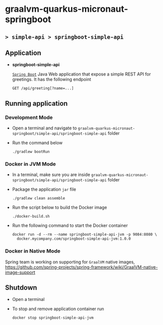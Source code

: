 # graalvm-quarkus-micronaut-springboot
## `> simple-api > springboot-simple-api`

## Application

- **springboot-simple-api**

  [`Spring Boot`](https://docs.spring.io/spring-boot/docs/current/reference/htmlsingle/) Java Web application that expose a simple REST API for greetings. It has the following endpoint
  ```
  GET /api/greeting[?name=...]
  ```

## Running application

### Development Mode

- Open a terminal and navigate to `graalvm-quarkus-micronaut-springboot/simple-api/springboot-simple-api` folder

- Run the command below
  ```
  ./gradlew bootRun
  ```

### Docker in JVM Mode

- In a terminal, make sure you are inside `graalvm-quarkus-micronaut-springboot/simple-api/springboot-simple-api` folder

- Package the application `jar` file
  ```
  ./gradlew clean assemble
  ```

- Run the script below to build the Docker image
  ```
  ./docker-build.sh
  ```

- Run the following command to start the Docker container
  ```
  docker run -d --rm --name springboot-simple-api-jvm -p 9084:8080 \
    docker.mycompany.com/springboot-simple-api-jvm:1.0.0
  ```

### Docker in Native Mode

Spring team is working on supporting for `GraalVM` native images, https://github.com/spring-projects/spring-framework/wiki/GraalVM-native-image-support

## Shutdown

- Open a terminal

- To stop and remove application container run
  ```
  docker stop springboot-simple-api-jvm
  ```
